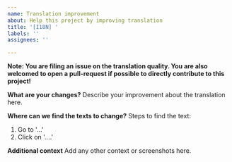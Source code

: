 ```yaml
---
name: Translation improvement
about: Help this project by improving translation
title: '[I18N] '
labels: ''
assignees: ''

---
```


**Note: You are filing an issue on the translation quality. You are also welcomed to open a pull-request if possible to directly contribute to this project!**

**What are your changes?**
Describe your improvement about the translation here.

**Where can we find the texts to change?**
Steps to find the text:
1. Go to '...'
2. Click on '....'

**Additional context**
Add any other context or screenshots here.
